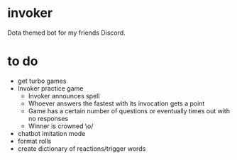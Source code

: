 # invoker
Dota themed bot for my friends Discord.

# to do

* get turbo games
* Invoker practice game
  - Invoker announces spell
  - Whoever answers the fastest with its invocation gets a point
  - Game has a certain number of questions or eventually times out with no responses
  - Winner is crowned \o/
* chatbot imitation mode
* format rolls
* create dictionary of reactions/trigger words
